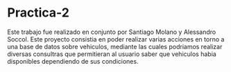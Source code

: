 # Practica-2
Este trabajo fue realizado en conjunto por Santiago Molano y Alessandro Soccol. 
Este proyecto consistia en poder realizar varias acciones en torno a una base de datos sobre vehiculos, mediante las cuales podriamos realizar diversas consultras que permitieran al usuario saber que vehiculos habia disponibles dependiendo de sus condiciones. 
